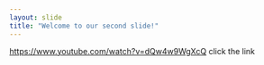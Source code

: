```yaml
---
layout: slide
title: "Welcome to our second slide!"
---
```

https://www.youtube.com/watch?v=dQw4w9WgXcQ click the link
